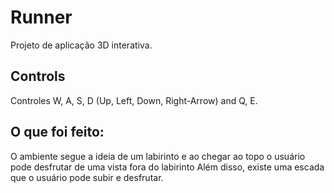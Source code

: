# Runner

Projeto de aplicação 3D interativa.
## Controls

Controles W, A, S, D (Up, Left, Down, Right-Arrow) and Q, E.

## O que foi feito:
O ambiente segue a ideia de um labirinto e ao chegar ao topo o  usuário pode desfrutar de uma vista fora do labirinto
Além disso, existe uma escada que o usuário pode subir e desfrutar.

